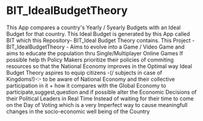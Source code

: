 # BIT_IdealBudgetTheory
This App compares a country's Yearly / 5yearly Budgets with an Ideal Budget for that country. This Ideal Budget is generated by this App called BIT which this Repository- BIT_Ideal Budget Theory contains.
This Project - BIT_IdealBudgetTheory - Aims to evolve into 
    a Game / Video Game and aims to educate the population thru Single/Multiplayer Online Games
    If possible help th Policy Makers prioritize their policies of commiting resources so that the National Economy improves in the Optimal way
Ideal Budget Theory aspires to equip citizens -(/ subjects in case of Kingdoms!)-:-
  to be aware of National Economy and their collective participation in it + how it compares with the Global Economy 
  to participate,suggest,question and if possible alter the Economic Decisions of their Political Leaders in Real Time 
Instead of waiting for their time to come on the Day of Voting which is a very Imperfect way 
to cause meaningfull changes in the socio-economic well being of the Country
 

